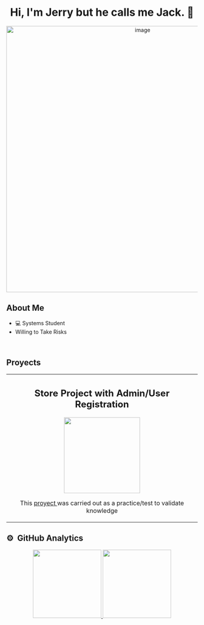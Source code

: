 <h1 align="center"> Hi, I'm Jerry but he calls me Jack. 👋 </h1>

<p align="center"> <img width="702" alt="image" src="https://github.com/user-attachments/assets/8f93f7af-b0aa-4497-b549-7b71d3dbf109" /> </p>

## About Me
- 💻 Systems Student
- Willing to Take Risks
<br>

## Proyects 
<table align="center" width="60%">
  <tr>
    <td align="center">
      <h2>Store Project with Admin/User Registration</h2>
      <div>
        <a href="https://github.com/IngSudo/Back_tienda" target="_blank">
          <img src="https://github.com/user-attachments/assets/e14e5ad1-f2ac-4ace-98e0-3c913faee2cf" width="200">
        </a>
        <p>This <a href="https://github.com/IngSudo/Back_tienda" target="_blank"> proyect </a> was carried out as a practice/test to validate knowledge</p>
      </div>
    </td>
  </tr>
</table>

  
## ⚙️ &nbsp;GitHub Analytics

<p align="center">
<a href="https://github.com/IngSudo">
  <img height="180em" src="https://github-readme-stats-eight-theta.vercel.app/api?username=IngSudo&show_icons=true&theme=algolia&include_all_commits=true&count_private=true"/>
  <img height="180em" src="https://github-readme-stats-eight-theta.vercel.app/api/top-langs/?username=IngSudo&layout=compact&langs_count=8&theme=algolia"/>
</a>
</p>



